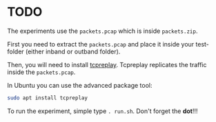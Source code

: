 # TODO

The experiments use the `packets.pcap` which is inside `packets.zip`.

First you need to extract the `packets.pcap` and place it inside your test-folder (either inband or outband folder).

Then, you will need to install [tcpreplay](https://linux.die.net/man/1/tcpreplay). Tcpreplay replicates the traffic inside the `packets.pcap`.

In Ubuntu you can use the advanced package tool:

```bash
sudo apt install tcpreplay
```

To run the experiment, simple type `. run.sh`. Don't forget the **dot**!!!
